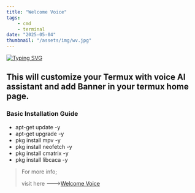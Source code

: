 ```yaml
---
title: "Welcome Voice"
tags:
    - cmd
    - terminal
date: "2025-05-04"
thumbnail: "/assets/img/wv.jpg"
---
```


[![Typing SVG](https://readme-typing-svg.herokuapp.com?font=Ubuntu&pause=1000&color=1FFF1B&center=true&width=435&lines=%F0%9F%94%B0+Welcome+Voice+%F0%9F%94%B0)](https://git.io/typing-svg)

## This will customize your Termux with voice AI assistant and add Banner in your termux home page.

### Basic Installation Guide
- apt-get update -y
- apt-get upgrade -y
- pkg install mpv -y
- pkg install neofetch -y
- pkg install cmatrix -y
- pkg install libcaca -y

> For more info;
>
> visit here --->[Welcome Voice](https://github.com/poisk-ls/Welcome-Voice/)
